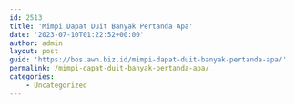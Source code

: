 ```yaml
---
id: 2513
title: 'Mimpi Dapat Duit Banyak Pertanda Apa'
date: '2023-07-10T01:22:52+00:00'
author: admin
layout: post
guid: 'https://bos.awn.biz.id/mimpi-dapat-duit-banyak-pertanda-apa/'
permalink: /mimpi-dapat-duit-banyak-pertanda-apa/
categories:
    - Uncategorized
---
```


